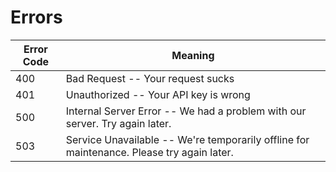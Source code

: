 # Errors

Error Code | Meaning
---------- | -------
400 | Bad Request -- Your request sucks
401 | Unauthorized -- Your API key is wrong
500 | Internal Server Error -- We had a problem with our server. Try again later.
503 | Service Unavailable -- We're temporarily offline for maintenance. Please try again later.
